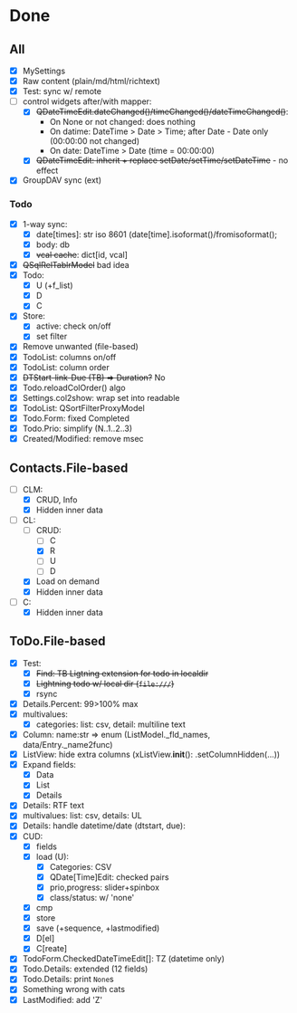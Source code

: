 # Done

## All
- [x] MySettings
- [x] Raw content (plain/md/html/richtext)
- [x] Test: sync w/ remote
- [ ] control widgets after/with mapper:
  - [x] ~~QDateTimeEdit.dateChanged()/timeChanged()/dateTimeChanged()~~:
    - On None or not changed: does nothing
    - On datime: DateTime > Date > Time; after Date - Date only (00:00:00 not changed)
    - On date: DateTime > Date (time = 00:00:00)
  - [x] ~~QDateTimeEdit: inherit + replace setDate/setTime/setDateTime~~ - no effect
- [x] GroupDAV sync (ext)

### Todo
- [x] 1-way sync:
  - [x] date[times]: str iso 8601 (date[time].isoformat()/fromisoformat(); 
  - [x] body: db
  - [x] ~~vcal cache~~: dict[id, vcal]
- [x] ~~QSqlRelTablrModel~~ bad idea
- [x] Todo:
  - [x] U (+f_list)
  - [x] D
  - [x] C
- [x] Store:
  - [x] active: check on/off
  - [x] set filter
- [x] Remove unwanted (file-based)
- [x] TodoList: columns on/off
- [x] TodoList: column order
- [x] ~~DTStart-link-Due (TB) => Duration?~~ No
- [x] Todo.reloadColOrder() algo
- [x] Settings.col2show: wrap set into readable
- [x] TodoList: QSortFilterProxyModel
- [x] Todo.Form: fixed Completed
- [x] Todo.Prio: simplify (N..1..2..3)
- [x] Created/Modified: remove msec

## Contacts.File-based
- [ ] CLM:
  - [x] CRUD, Info
  - [x] Hidden inner data
- [ ] CL:
  - [ ] CRUD:
    - [ ] C
    - [x] R
    - [ ] U
    - [ ] D
  - [x] Load on demand
  - [x] Hidden inner data
- [ ] C:
  - [x] Hidden inner data

## ToDo.File-based
- [x] Test:
  - [x] ~~Find: TB Ligtning extension for todo in localdir~~
  - [x] ~~Lightning todo w/ local dir (`file:///`)~~
  - [x] rsync
- [x] Details.Percent: 99>100% max
- [x] multivalues:
  - [x] categories: list: csv, detail: multiline text
- [x] Column: name:str => enum (ListModel._fld_names, data/Entry._name2func)
- [x] ListView: hide extra columns (xListView.__init__(): .setColumnHidden(...))
- [x] Expand fields:
  - [x] Data
  - [x] List
  - [x] Details
- [x] Details: RTF text
- [x] multivalues: list: csv, details: UL
- [x] Details: handle datetime/date (dtstart, due):
- [x] CUD:
  - [x] fields
  - [x] load (U):
     - [x] Categories: CSV
     - [x] QDate[Time]Edit: checked pairs
     - [x] prio,progress: slider+spinbox
     - [x] class/status: w/ 'none'
  - [x] cmp
  - [x] store
  - [x] save (+sequence, +lastmodified)
  - [x] D[el]
  - [x] C[reate]
- [x] TodoForm.CheckedDateTimeEdit[]: TZ (datetime only)
- [x] Todo.Details: extended (12 fields)
- [x] Todo.Details: print `None`s
- [x] Something wrong with cats
- [x] LastModified: add 'Z'

